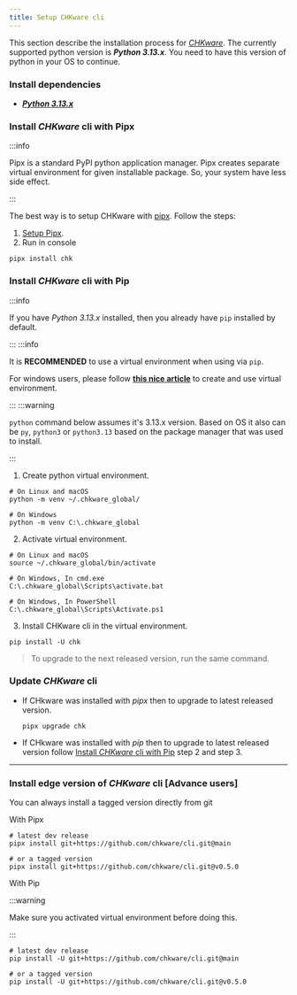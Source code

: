 ```yaml
---
title: Setup CHKware cli
---
```


This section describe the installation process for [*CHKware*](https://github.com/chkware/cli). The currently supported python version is **_Python 3.13.x_**. You need to have this version of python in your OS to continue.

### Install dependencies

- [**_Python 3.13.x_**](https://www.python.org/downloads/)

### Install *CHKware* cli with Pipx

:::info

Pipx is a standard PyPI python application manager. Pipx creates separate virtual environment for given installable package. So, your system have less side effect.

:::

The best way is to setup CHKware with [pipx](https://pipx.pypa.io/stable/). Follow the steps:

1. [Setup Pipx](https://pipx.pypa.io/stable/installation/).
2. Run in console

  ```shell
  pipx install chk
  ```

### Install *CHKware* cli with Pip

:::info

If you have _Python 3.13.x_ installed, then you already have `pip` installed by default.

:::
:::info

It is **RECOMMENDED** to use a virtual environment when using via `pip`.

For windows users, please follow [**this nice article**](https://realpython.com/python-virtual-environments-a-primer/) to create and use virtual environment.

:::
:::warning

`python` command below assumes it's 3.13.x version. Based on OS it also can be `py`, `python3` or `python3.13` based on the package manager that was used to install.

:::

1. Create python virtual environment.
  
  ```shell
  # On Linux and macOS
  python -m venv ~/.chkware_global/

  # On Windows
  python -m venv C:\.chkware_global
  ```

2. Activate virtual environment.

  ```shell
  # On Linux and macOS
  source ~/.chkware_global/bin/activate

  # On Windows, In cmd.exe
  C:\.chkware_global\Scripts\activate.bat

  # On Windows, In PowerShell
  C:\.chkware_global\Scripts\Activate.ps1
  ```

3. Install CHKware cli in the virtual environment.

  ```shell
  pip install -U chk
  ```

  > To upgrade to the next released version, run the same command.

### Update *CHKware* cli

- If CHkware was installed with _pipx_ then to upgrade to latest released version.

  ```shell
  pipx upgrade chk
  ```

- If CHkware was installed with _pip_ then to upgrade to latest released version follow [Install *CHKware* cli with Pip](#install-chkware-cli-with-pip) step 2 and step 3.

---

### Install edge version of *CHKware* cli [Advance users]

You can always install a tagged version directly from git

With Pipx

```shell
# latest dev release
pipx install git+https://github.com/chkware/cli.git@main

# or a tagged version
pipx install git+https://github.com/chkware/cli.git@v0.5.0
```

With Pip

:::warning

Make sure you activated virtual environment before doing this.

:::


```shell
# latest dev release
pip install -U git+https://github.com/chkware/cli.git@main

# or a tagged version
pip install -U git+https://github.com/chkware/cli.git@v0.5.0
```
